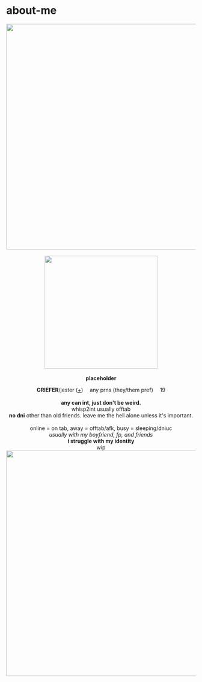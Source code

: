 # about-me
<p align="center">
  <img src="https://64.media.tumblr.com/8c372898bf9f54736117db8af6f76d0b/0674da4d685d3dc2-54/s1280x1920/5d4f83094f32954ccdedd7e97d1d5a3be7e9fa18.gifv" width="600px">
  <br><br> <img src="https://64.media.tumblr.com/98ec56b1cf370f98204f2b4540c4af9e/895d4aefe9d0d722-e8/s2048x3072/db169b19e21303d5c74aa16f7f44f376311e0580.pnj" width="300px">
  <br><br> <b>placeholder</b>
  </p>
<p align="center">
  <b>GRIEFER</b>/jester (<a href="https://en.pronouns.page/@hellisfull">+</a>) <img src="https://64.media.tumblr.com/8d8089afcc95ac191c2856172154eeb0/6ef23337a53e9794-25/s75x75_c1/aa9d9b37275a6efea4c4e98419d6e40d6e59c9d1.gifv" width="10px"> any prns (they/them pref) <img src="https://64.media.tumblr.com/8d8089afcc95ac191c2856172154eeb0/6ef23337a53e9794-25/s75x75_c1/aa9d9b37275a6efea4c4e98419d6e40d6e59c9d1.gifv" width="10px"> 19
  <br><br>
<b>any can int, just don't be weird.</b>
<br>whisp2int usually offtab
<br><b>no dni</b> other than old friends. leave me the hell alone unless it's important.
<br>
<br> online = on tab, away = offtab/afk, busy = sleeping/dniuc
<br><i>usually with my boyfriend, fp, and friends</i>
<br><b>i struggle with my identity</b>
<br> wip
<br> <img src="https://64.media.tumblr.com/270d6be785f1bd32beb51620d02c9b82/0674da4d685d3dc2-8e/s2048x3072/32ca238a97a41f7b2b68cc0c10ba42e7fcd0dabb.pnj" width="600px">
</p>
